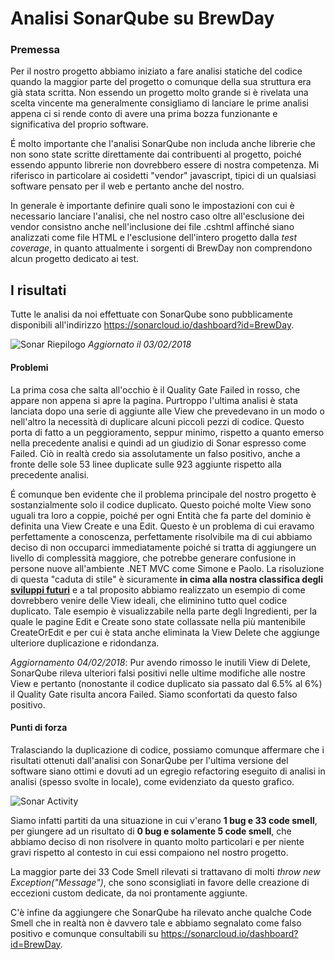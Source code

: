 # Analisi SonarQube su BrewDay

### Premessa

Per il nostro progetto abbiamo iniziato a fare analisi statiche del codice quando la maggior parte del progetto o comunque della sua struttura era già stata scritta. Non essendo un progetto molto grande si è rivelata una scelta vincente ma generalmente consigliamo di lanciare le prime analisi appena ci si rende conto di avere una prima bozza funzionante e significativa del proprio software.

É molto importante che l'analisi SonarQube non includa anche librerie che non sono state scritte direttamente dai contribuenti al progetto, poiché essendo appunto librerie non dovrebbero essere di nostra competenza. Mi riferisco in particolare ai cosìdetti "vendor" javascript, tipici di un qualsiasi software pensato per il web e pertanto anche del nostro.

In generale è importante definire quali sono le impostazioni con cui è necessario lanciare l'analisi, che nel nostro caso oltre all'esclusione dei vendor consistno anche nell'inclusione dei file .cshtml affinché siano analizzati come file HTML e l'esclusione dell'intero progetto dalla *test coverage*, in quanto attualmente i sorgenti di BrewDay non comprendono alcun progetto dedicato ai test.


## I risultati

Tutte le analisi da noi effettuate con SonarQube sono pubblicamente disponibili all'indirizzo https://sonarcloud.io/dashboard?id=BrewDay.

![Sonar Riepilogo](https://i.imgur.com/NMkF816.jpg)
*Aggiornato il 03/02/2018*

#### Problemi

La prima cosa che salta all'occhio è il Quality Gate Failed in rosso, che appare non appena si apre la pagina. Purtroppo l'ultima analisi è stata lanciata dopo una serie di aggiunte alle View che prevedevano in un modo o nell'altro la necessità di duplicare alcuni piccoli pezzi di codice. Questo porta di fatto a un peggioramento, seppur minimo, rispetto a quanto emerso nella precedente analisi e quindi ad un giudizio di Sonar espresso come Failed. Ciò in realtà credo sia assolutamente un falso positivo, anche a fronte delle sole 53 linee duplicate sulle 923 aggiunte rispetto alla precedente analisi.

É comunque ben evidente che il problema principale del nostro progetto è sostanzialmente solo il codice duplicato. Questo poiché molte View sono uguali tra loro a coppie, poiché per ogni Entità che fa parte del dominio è definita una View Create e una Edit. Questo è un problema di cui eravamo perfettamente a conoscenza, perfettamente risolvibile ma di cui abbiamo deciso di non occuparci immediatamente poiché si tratta di aggiungere un livello di complessità maggiore, che potrebbe generare confusione in persone nuove all'ambiente .NET MVC come Simone e Paolo.
La risoluzione di questa "caduta di stile" è sicuramente **in cima alla nostra classifica degli [sviluppi futuri](../06-Conclusioni/6.2-SviluppiFuturi.md)** e a tal proposito abbiamo realizzato un esempio di come dovrebbero venire delle View ideali, che eliminino tutto quel codice duplicato. Tale esempio è visualizzabile nella parte degli Ingredienti, per la quale le pagine Edit e Create sono state collassate nella più mantenibile CreateOrEdit e per cui è stata anche eliminata la View Delete che aggiunge ulteriore duplicazione e ridondanza.

*Aggiornamento 04/02/2018*: Pur avendo rimosso le inutili View di Delete, SonarQube rileva ulteriori falsi positivi nelle ultime modifiche alle nostre View e pertanto (nonostante il codice duplicato sia passato dal 6.5% al 6%) il Quality Gate risulta ancora Failed. Siamo sconfortati da questo falso positivo.


#### Punti di forza 

Tralasciando la duplicazione di codice, possiamo comunque affermare che i risultati ottenuti dall'analisi con SonarQube per l'ultima versione del software siano ottimi e dovuti ad un egregio refactoring eseguito di analisi in analisi (spesso svolte in locale), come evidenziato da questo grafico.

![Sonar Activity](https://i.imgur.com/Pw3IoE1.jpg)

Siamo infatti partiti da una situazione in cui v'erano **1 bug e 33 code smell**, per giungere ad un risultato di **0 bug e solamente 5 code smell**, che abbiamo deciso di non risolvere in quanto molto particolari e per niente gravi rispetto al contesto in cui essi compaiono nel nostro progetto.

La maggior parte dei 33 Code Smell rilevati si trattavano di molti *throw new Exception("Message")*, che sono sconsigliati in favore delle creazione di eccezioni custom dedicate, da noi prontamente aggiunte.

C'è infine da aggiungere che SonarQube ha rilevato anche qualche Code Smell che in realtà non è davvero tale e abbiamo segnalato come falso positivo e comunque consultabili su https://sonarcloud.io/dashboard?id=BrewDay.